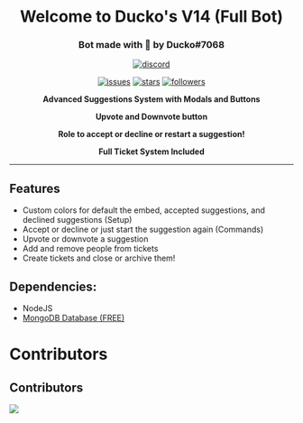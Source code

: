 <h1 align="center">Welcome to Ducko's V14 (Full Bot)</h1>
<h3 align="center">Bot made with 💖 by Ducko#7068</h3>

<div align="center">
 
[![discord](https://img.shields.io/discord/909261119103832084?style=for-the-badge&color=5865f2&label=Discord)](https://discord.gg/TKz7BMwEap)

[![issues](https://img.shields.io/github/issues/DuckoDas/DJS-Suggestion-System-v14?style=for-the-badge&color=d84559)](https://github.com/DuckoDas/DJS-Suggestion-System-v14)
[![stars](https://img.shields.io/github/stars/DuckoDas/DJS-Suggestion-System-v14?color=009F81&label=stars&style=for-the-badge)](https://github.com/DuckoDas/DJS-Suggestion-System-v14)
[![followers](https://img.shields.io/github/followers/DuckoDas?color=009F81&style=for-the-badge)](https://github.com/DuckoDas/)

**Advanced Suggestions System with Modals and Buttons**

**Upvote and Downvote button**

**Role to accept or decline or restart a suggestion!**

**Full Ticket System Included**

</div>
<hr>

## Features
- Custom colors for default the embed, accepted suggestions, and declined suggestions (Setup)
- Accept or decline or just start the suggestion again (Commands)
- Upvote or downvote a suggestion
- Add and remove people from tickets
- Create tickets and close or archive them!

## **Dependencies:**
- NodeJS
- [MongoDB Database (FREE)](https://www.mongodb.com/)

# Contributors

## **Contributors**

<a href="https://github.com/duckodas/fulldiscordbot/graphs/contributors">
  <img src="https://stg.contrib.rocks/image?repo=duckodas/fulldiscordbot" />
</a>
